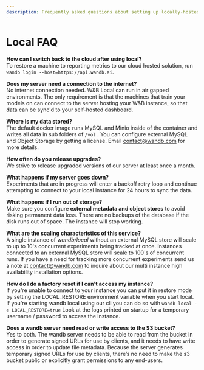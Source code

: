 ```yaml
---
description: Frequently asked questions about setting up locally-hosted versions of our app
---
```


# Local FAQ

**How can I switch back to the cloud after using local?**  
To restore a machine to reporting metrics to our cloud hosted solution, run `wandb login --host=https://api.wandb.ai`.

**Does my server need a connection to the internet?**  
No internet connection needed. W&B Local can run in air gapped environments. The only requirement is that the machines that train your models on can connect to the server hosting your W&B instance, so that data can be sync'd to your self-hosted dashboard.

**Where is my data stored?**  
The default docker image runs MySQL and Minio inside of the container and writes all data in sub folders of `/vol` . You can configure external MySQL and Object Storage by getting a license. Email [contact@wandb.com](mailto:contact@wandb.com) for more details.

**How often do you release upgrades?**  
We strive to release upgraded versions of our server at least once a month.

**What happens if my server goes down?**  
Experiments that are in progress will enter a backoff retry loop and continue attempting to connect to your local instance for 24 hours to sync the data.

**What happens if I run out of storage?**  
Make sure you configure **external metadata and object stores** to avoid risking permanent data loss. There are no backups of the database if the disk runs out of space. The instance will stop working.

**What are the scaling characteristics of this service?**  
A single instance of _wandb/local_ without an external MySQL store will scale to up to 10's concurrent experiments being tracked at once. Instances connected to an external MySQL store will scale to 100's of concurrent runs. If you have a need for tracking more concurrent experiments send us a note at [contact@wandb.com](mailto:contact@wandb.com) to inquire about our multi instance high availability installation options.

**How do I do a factory reset if I can't access my instance?**  
If you're unable to connect to your instance you can put it in restore mode by setting the LOCAL\_RESTORE environment variable when you start local. If you're starting wandb local using our cli you can do so with `wandb local -e LOCAL_RESTORE=true` Look at the logs printed on startup for a temporary username / password to access the instance.

**Does a wandb server need read or write access to the S3 bucket?**  
Yes to both. The wandb server needs to be able to read from the bucket in order to generate signed URLs for use by clients, and it needs to have write access in order to update file metadata. Because the server generates temporary signed URLs for use by clients, there’s no need to make the s3 bucket public or explicitly grant permissions to any end-users.

